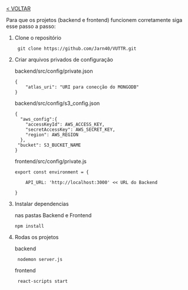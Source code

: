 [< VOLTAR](README.md)

Para que os projetos (backend e frontend) funcionem corretamente siga esse passo a passo:

1. Clone o repositório
  
        git clone https://github.com/Jarn40/VUTTR.git
      
2.  Criar arquivos privados de configuração

    backend/src/config/private.json

        {
            "atlas_uri": "URI para conecção do MONGODB"
        }     
    
    backend/src/config/s3_config.json
        
        {
          "aws_config":{
            "accessKeyId": AWS_ACCESS_KEY,
            "secretAccessKey": AWS_SECRET_KEY,
            "region": AWS_REGION
          },
         "bucket": S3_BUCKET_NAME
        }
    
    frontend/src/config/private.js
    
        export const environment = {

            API_URL: 'http://localhost:3000' << URL do Backend

        }
    
3.  Instalar dependencias

    nas pastas Backend e Frontend

        npm install
        
4. Rodas os projetos

    backend
    
        nodemon server.js
      
    frontend
      
        react-scripts start
